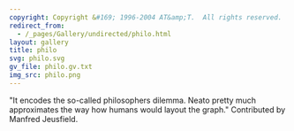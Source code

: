```yaml
---
copyright: Copyright &#169; 1996-2004 AT&amp;T.  All rights reserved.
redirect_from:
  - /_pages/Gallery/undirected/philo.html
layout: gallery
title: philo
svg: philo.svg
gv_file: philo.gv.txt
img_src: philo.png
---
```

"It encodes the so-called philosophers dilemma.  Neato pretty much approximates the way how humans would layout the graph." Contributed by Manfred Jeusfield.
